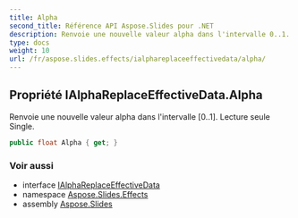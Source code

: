 ```yaml
---
title: Alpha
second_title: Référence API Aspose.Slides pour .NET
description: Renvoie une nouvelle valeur alpha dans l'intervalle 0..1. Lecture seule Single.
type: docs
weight: 10
url: /fr/aspose.slides.effects/ialphareplaceeffectivedata/alpha/
---
```


## Propriété IAlphaReplaceEffectiveData.Alpha

Renvoie une nouvelle valeur alpha dans l'intervalle [0..1]. Lecture seule Single.

```csharp
public float Alpha { get; }
```

### Voir aussi

* interface [IAlphaReplaceEffectiveData](../../ialphareplaceeffectivedata)
* namespace [Aspose.Slides.Effects](../../ialphareplaceeffectivedata)
* assembly [Aspose.Slides](../../../)

<!-- NE PAS ÉDITER : généré par xmldocmd pour Aspose.Slides.dll -->